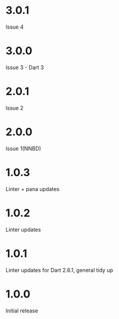# 3.0.1
Issue 4

# 3.0.0
Issue 3 - Dart 3

# 2.0.1
Issue 2

# 2.0.0
Issue 1(NNBD) 

# 1.0.3
Linter + pana updates

# 1.0.2
Linter updates

# 1.0.1
Linter updates for Dart 2.6.1, general tidy up

# 1.0.0
Initial release